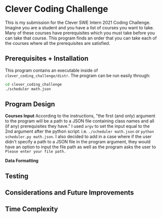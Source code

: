 # Clever Coding Challenge
This is my submission for the Clever SWE Intern 2021 Coding Challenge. Imagine you are a student and you have a list of courses you want to take. Many of these courses have prerequisites which you must take before you can take that course. This program finds an order that you can take each of the courses where all the prerequisites are satisfied.

## Prerequisites + Installation
This program contains an executable inside of `clever_coding_challenge/distr`. The program can be run easily through:
```bash
cd clever_coding_challenge
./scheduler math.json
```

## Program Design
**Courses Input** 
According to the instructions, "the first (and only) argument to the program will be a path to a JSON file containing class names and all (if any) prerequisites they have." I used `argv` to set the input equal to the 2nd argument after the python script: i.e. `./scheduler math.json` or `python scheduler.py math.json`. I also decided to add in a case where if the user didn't specify a path to a JSON file in the program argument, they would have an option to input the file path as well as the program asks the user to `Please enter your file path.` 

**Data Formatting** 

## Testing

## Considerations and Future Improvements

## Time Complexity

